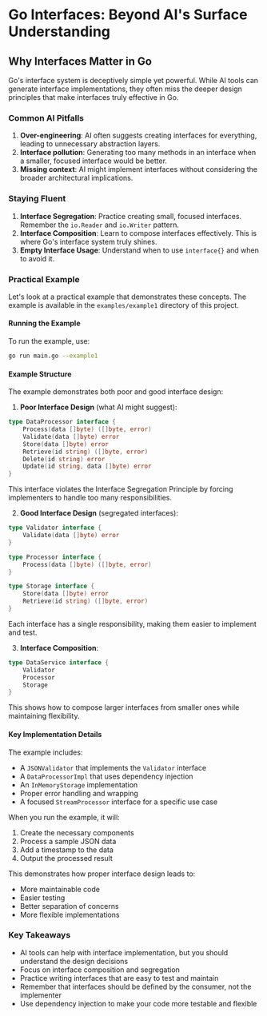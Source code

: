 # Go Interfaces: Beyond AI's Surface Understanding

## Why Interfaces Matter in Go

Go's interface system is deceptively simple yet powerful. While AI tools can generate interface implementations, they often miss the deeper design principles that make interfaces truly effective in Go.

### Common AI Pitfalls

1. **Over-engineering**: AI often suggests creating interfaces for everything, leading to unnecessary abstraction layers.
2. **Interface pollution**: Generating too many methods in an interface when a smaller, focused interface would be better.
3. **Missing context**: AI might implement interfaces without considering the broader architectural implications.

### Staying Fluent

1. **Interface Segregation**: Practice creating small, focused interfaces. Remember the `io.Reader` and `io.Writer` pattern.
2. **Interface Composition**: Learn to compose interfaces effectively. This is where Go's interface system truly shines.
3. **Empty Interface Usage**: Understand when to use `interface{}` and when to avoid it.

### Practical Example

Let's look at a practical example that demonstrates these concepts. The example is available in the `examples/example1` directory of this project.

#### Running the Example

To run the example, use:
```bash
go run main.go --example1
```

#### Example Structure

The example demonstrates both poor and good interface design:

1. **Poor Interface Design** (what AI might suggest):
```go
type DataProcessor interface {
    Process(data []byte) ([]byte, error)
    Validate(data []byte) error
    Store(data []byte) error
    Retrieve(id string) ([]byte, error)
    Delete(id string) error
    Update(id string, data []byte) error
}
```

This interface violates the Interface Segregation Principle by forcing implementers to handle too many responsibilities.

2. **Good Interface Design** (segregated interfaces):
```go
type Validator interface {
    Validate(data []byte) error
}

type Processor interface {
    Process(data []byte) ([]byte, error)
}

type Storage interface {
    Store(data []byte) error
    Retrieve(id string) ([]byte, error)
}
```

Each interface has a single responsibility, making them easier to implement and test.

3. **Interface Composition**:
```go
type DataService interface {
    Validator
    Processor
    Storage
}
```

This shows how to compose larger interfaces from smaller ones while maintaining flexibility.

#### Key Implementation Details

The example includes:
- A `JSONValidator` that implements the `Validator` interface
- A `DataProcessorImpl` that uses dependency injection
- An `InMemoryStorage` implementation
- Proper error handling and wrapping
- A focused `StreamProcessor` interface for a specific use case

When you run the example, it will:
1. Create the necessary components
2. Process a sample JSON data
3. Add a timestamp to the data
4. Output the processed result

This demonstrates how proper interface design leads to:
- More maintainable code
- Easier testing
- Better separation of concerns
- More flexible implementations

### Key Takeaways

- AI tools can help with interface implementation, but you should understand the design decisions
- Focus on interface composition and segregation
- Practice writing interfaces that are easy to test and maintain
- Remember that interfaces should be defined by the consumer, not the implementer
- Use dependency injection to make your code more testable and flexible 